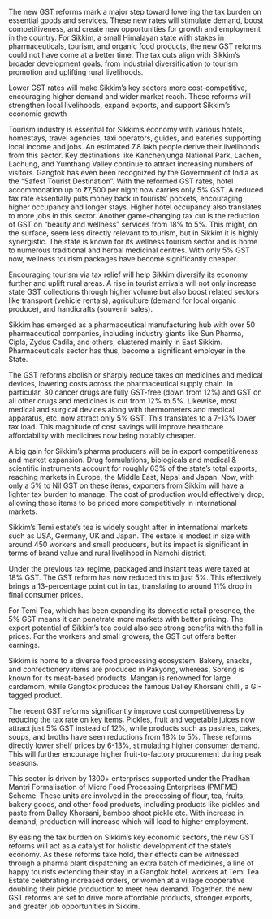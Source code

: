  The new GST reforms mark a major step toward lowering the tax burden on essential goods and
 services. These new rates will stimulate demand, boost competitiveness, and create new opportunities
 for growth and employment in the country. For Sikkim, a small Himalayan state with stakes in
 pharmaceuticals, tourism, and organic food products, the new GST reforms could not have come at a
 better time. The tax cuts align with Sikkim’s broader development goals, from industrial
 diversification to tourism promotion and uplifting rural livelihoods.

 Lower GST rates will make Sikkim’s key sectors more cost-competitive, encouraging higher demand
 and wider market reach. These reforms will strengthen local livelihoods, expand exports, and support
 Sikkim’s economic growth

 Tourism industry is essential for Sikkim’s economy with various hotels, homestays, travel agencies,
 taxi operators, guides, and eateries supporting local income and jobs. An estimated 7.8 lakh people
 derive their livelihoods from this sector. Key destinations like Kanchenjunga National Park,
 Lachen, Lachung, and Yumthang Valley continue to attract increasing numbers of visitors. Gangtok
 has even been recognized by the Government of India as the “Safest Tourist Destination”.
 With the reformed GST rates, hotel accommodation up to ₹7,500 per night now carries only 5%
 GST. A reduced tax rate essentially puts money back in tourists’ pockets, encouraging higher
 occupancy and longer stays. Higher hotel occupancy also translates to more jobs in this sector.
 Another game-changing tax cut is the reduction of GST on “beauty and wellness” services from
 18% to 5%. This might, on the surface, seem less directly relevant to tourism, but in Sikkim it is
 highly synergistic. The state is known for its wellness tourism sector and is home to numerous
 traditional and herbal medicinal centres. With only 5% GST now, wellness tourism packages have
 become significantly cheaper.

 Encouraging tourism via tax relief will help Sikkim diversify its economy further and uplift rural
 areas. A rise in tourist arrivals will not only increase state GST collections through higher volume but
 also boost related sectors like transport (vehicle rentals), agriculture (demand for local organic
 produce), and handicrafts (souvenir sales).

 Sikkim has emerged as a pharmaceutical manufacturing hub with over 50 pharmaceutical
 companies, including industry giants like Sun Pharma, Cipla, Zydus Cadila, and others, clustered
 mainly in East Sikkim. Pharmaceuticals sector has thus, become a significant employer in the
 State.

 The GST reforms abolish or sharply reduce taxes on medicines and medical devices, lowering costs
 across the pharmaceutical supply chain. In particular, 30 cancer drugs are fully GST-free (down
 from 12%) and GST on all other drugs and medicines is cut from 12% to 5%. Likewise, most
 medical and surgical devices along with thermometers and medical apparatus, etc. now attract
 only 5% GST. This translates to a 7-13% lower tax load. This magnitude of cost savings will
 improve healthcare affordability with medicines now being notably cheaper.

 A big gain for Sikkim’s pharma producers will be in export competitiveness and market
 expansion. Drug formulations, biologicals and medical & scientific instruments account for roughly
 63% of the state’s total exports, reaching markets in Europe, the Middle East, Nepal and Japan.
 Now, with only a 5% to Nil GST on these items, exporters from Sikkim will have a lighter tax burden
 to manage. The cost of production would effectively drop, allowing these items to be priced more
 competitively in international markets.

 Sikkim’s Temi estate’s tea is widely sought after in international markets such as USA, Germany, UK
 and Japan. The estate is modest in size with around 450 workers and small producers, but its
 impact is significant in terms of brand value and rural livelihood in Namchi district.

 Under the previous tax regime, packaged and instant teas were taxed at 18% GST. The GST reform
 has now reduced this to just 5%. This effectively brings a 13-percentage point cut in tax,
 translating to around 11% drop in final consumer prices.

 For Temi Tea, which has been expanding its domestic retail presence, the 5% GST means it can
 penetrate more markets with better pricing. The export potential of Sikkim’s tea could also see
 strong benefits with the fall in prices. For the workers and small growers, the GST cut offers better
 earnings.

 Sikkim is home to a diverse food processing ecosystem. Bakery, snacks, and confectionery items are
 produced in Pakyong, whereas, Soreng is known for its meat-based products. Mangan is renowned
 for large cardamom, while Gangtok produces the famous Dalley Khorsani chilli, a GI-tagged product.
	
 The recent GST reforms significantly improve cost competitiveness by reducing the tax rate on
 key items. Pickles, fruit and vegetable juices now attract just 5% GST instead of 12%, while products
 such as pastries, cakes, soups, and broths have seen reductions from 18% to 5%. These reforms
 directly lower shelf prices by 6-13%, stimulating higher consumer demand. This will further
 encourage higher fruit-to-factory procurement during peak seasons.

 This sector is driven by 1300+ enterprises supported under the Pradhan Mantri Formalisation
 of Micro Food Processing Enterprises (PMFME) Scheme. These units are involved in the
 processing of flour, tea, fruits, bakery goods, and other food products, including products like pickles
 and paste from Dalley Khorsani, bamboo shoot pickle etc. With increase in demand, production
 will increase which will lead to higher employment.

 By easing the tax burden on Sikkim’s key economic sectors, the new GST reforms will act as a
 catalyst for holistic development of the state’s economy. As these reforms take hold, their effects can be witnessed through a pharma plant dispatching an
 extra batch of medicines, a line of happy tourists extending their stay in a Gangtok hotel, workers at
 Temi Tea Estate celebrating increased orders, or women at a village cooperative doubling their pickle
 production to meet new demand. Together, the new GST reforms are set to drive more affordable products, stronger exports, and
 greater job opportunities in Sikkim.
